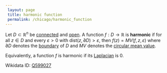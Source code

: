 ```yaml
---
 layout: page
 title: harmonic function
 permalink: /chicago/harmonic_function
---
```

Let $D\subset\mathbb R^n$ be [connected](https://defsmath.github.io/DefsMath/connected) and [open](https://defsmath.github.io/DefsMath/open). A function $f:D\to \mathbb R$ is **harmonic** if for all $z\in D$ and every $\varepsilon > 0$ with $\text{dist}(z,\partial D) > \varepsilon$, then $f(z) = MV(f,z,\varepsilon)$ where $\partial D$ denotes the [boundary](https://defsmath.github.io/DefsMath/boundary) of $D$ and $MV$ denotes the [circular mean value](https://defsmath.github.io/DefsMath/circular_mean_value). 

Equivalently, a function $f$ is harmonic if its [Laplacian](https://defsmath.github.io/DefsMath/Laplacian) is 0. 

Wikidata ID: [Q599027](https://www.wikidata.org/wiki/Q599027)